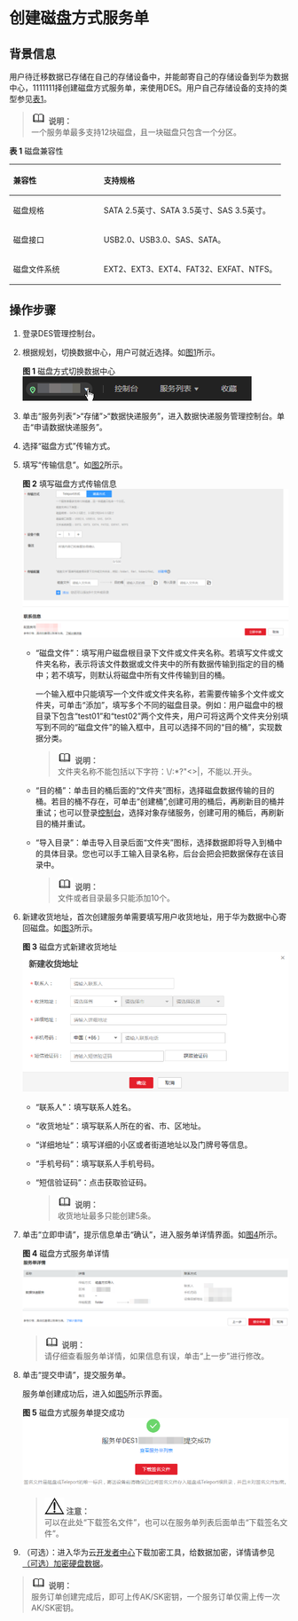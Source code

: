 # 创建磁盘方式服务单<a name="ZH-CN_TOPIC_0094556675"></a>

## 背景信息<a name="gen-id1.7.6.8.4.1"></a>

用户待迁移数据已存储在自己的存储设备中，并能邮寄自己的存储设备到华为数据中心，1111111择创建磁盘方式服务单，来使用DES。用户自己存储设备的支持的类型参见[表1](#d0e2003)。

>![](public_sys-resources/icon-note.gif) **说明：**   
>一个服务单最多支持12块磁盘，且一块磁盘只包含一个分区。  

**表 1**  磁盘兼容性

<a name="d0e2003"></a>
<table><thead align="left"><tr id="row59531373"><th class="cellrowborder" valign="top" width="33.33%" id="mcps1.2.3.1.1"><p id="p57311924"><a name="p57311924"></a><a name="p57311924"></a>兼容性</p>
</th>
<th class="cellrowborder" valign="top" width="66.67%" id="mcps1.2.3.1.2"><p id="p11754296"><a name="p11754296"></a><a name="p11754296"></a>支持规格</p>
</th>
</tr>
</thead>
<tbody><tr id="row12573920"><td class="cellrowborder" valign="top" width="33.33%" headers="mcps1.2.3.1.1 "><p id="p11854613"><a name="p11854613"></a><a name="p11854613"></a>磁盘规格</p>
</td>
<td class="cellrowborder" valign="top" width="66.67%" headers="mcps1.2.3.1.2 "><p id="p20699582"><a name="p20699582"></a><a name="p20699582"></a>SATA 2.5英寸、SATA 3.5英寸、SAS 3.5英寸。</p>
</td>
</tr>
<tr id="row52078514"><td class="cellrowborder" valign="top" width="33.33%" headers="mcps1.2.3.1.1 "><p id="p57610085"><a name="p57610085"></a><a name="p57610085"></a>磁盘接口</p>
</td>
<td class="cellrowborder" valign="top" width="66.67%" headers="mcps1.2.3.1.2 "><p id="p35905280"><a name="p35905280"></a><a name="p35905280"></a>USB2.0、USB3.0、SAS、SATA。</p>
</td>
</tr>
<tr id="row54712068"><td class="cellrowborder" valign="top" width="33.33%" headers="mcps1.2.3.1.1 "><p id="p2492560"><a name="p2492560"></a><a name="p2492560"></a>磁盘文件系统</p>
</td>
<td class="cellrowborder" valign="top" width="66.67%" headers="mcps1.2.3.1.2 "><p id="p570775"><a name="p570775"></a><a name="p570775"></a>EXT2、EXT3、EXT4、FAT32、EXFAT、NTFS。</p>
</td>
</tr>
</tbody>
</table>

## 操作步骤<a name="section1091715745514"></a>

1.  登录DES管理控制台。
2.  根据规划，切换数据中心，用户可就近选择。如[图1](#fig75102056829)所示。

    **图 1**  磁盘方式切换数据中心<a name="fig75102056829"></a>  
    ![](figures/磁盘方式切换数据中心.png "磁盘方式切换数据中心")

3.  单击“服务列表”\>“存储”\>“数据快递服务”，进入数据快递服务管理控制台。单击“申请数据快递服务”。
4.  选择“磁盘方式”传输方式。
5.  填写“传输信息”。如[图2](#fig109565610320)所示。

    **图 2**  填写磁盘方式传输信息<a name="fig109565610320"></a>  
    ![](figures/填写磁盘方式传输信息.png "填写磁盘方式传输信息")

    -   “磁盘文件”：填写用户磁盘根目录下文件或文件夹名称。若填写文件或文件夹名称，表示将该文件数据或文件夹中的所有数据传输到指定的目的桶中；若不填写，则默认将磁盘中所有文件传输到目的桶。

        一个输入框中只能填写一个文件或文件夹名称，若需要传输多个文件或文件夹，可单击“添加”，填写多个不同的磁盘目录。例如：用户磁盘中的根目录下包含“test01”和“test02”两个文件夹，用户可将这两个文件夹分别填写到不同的“磁盘文件”的输入框中，且可以选择不同的“目的桶”，实现数据分类。

        >![](public_sys-resources/icon-note.gif) **说明：**   
        >文件夹名称不能包括以下字符：\\/:\*?"<\>|，不能以.开头。  

    -   “目的桶”：单击目的桶后面的“文件夹”图标，选择磁盘数据传输的目的桶。若目的桶不存在，可单击“创建桶”,创建可用的桶后，再刷新目的桶并重试；也可以登录[控制台](https://console.huaweicloud.com)，选择对象存储服务，创建可用的桶后，再刷新目的桶并重试。
    -   “导入目录”：单击导入目录后面“文件夹”图标，选择数据即将导入到桶中的具体目录。您也可以手工输入目录名称，后台会把会把数据保存在该目录中。

        >![](public_sys-resources/icon-note.gif) **说明：**   
        >文件或者目录最多只能添加10个。  


6.  新建收货地址，首次创建服务单需要填写用户收货地址，用于华为数据中心寄回磁盘。如[图3](#fig19986201415315)所示。

    **图 3**  磁盘方式新建收货地址<a name="fig19986201415315"></a>  
    ![](figures/磁盘方式新建收货地址.png "磁盘方式新建收货地址")

    -   “联系人”：填写联系人姓名。
    -   “收货地址”：填写联系人所在的省、市、区地址。
    -   “详细地址”：填写详细的小区或者街道地址以及门牌号等信息。
    -   “手机号码”：填写联系人手机号码。
    -   “短信验证码”：点击获取验证码。

        >![](public_sys-resources/icon-note.gif) **说明：**   
        >收货地址最多只能创建5条。  


7.  单击“立即申请”，提示信息单击“确认”，进入服务单详情界面。如[图4](#fig351619241933)所示。

    **图 4**  磁盘方式服务单详情<a name="fig351619241933"></a>  
    ![](figures/磁盘方式服务单详情.png "磁盘方式服务单详情")

    >![](public_sys-resources/icon-note.gif) **说明：**   
    >请仔细查看服务单详情，如果信息有误，单击“上一步”进行修改。  

8.  单击“提交申请”，提交服务单。

    服务单创建成功后，进入如[图5](#fig24931621843)所示界面。

    **图 5**  磁盘方式服务单提交成功<a name="fig24931621843"></a>  
    ![](figures/磁盘方式服务单提交成功.png "磁盘方式服务单提交成功")

    >![](public_sys-resources/icon-notice.gif) **注意：**   
    >可以在此处“下载签名文件”，也可以在服务单列表后面单击“下载签名文件”。  

9.  （可选）：进入华为云[开发者中心](http://developer.huaweicloud.com/tools/des.html)下载加密工具，给数据加密，详情请参见[（可选）加密硬盘数据](https://support.huaweicloud.com/usermanual-des/zh-cn_topic_0047663837.html)。

>![](public_sys-resources/icon-note.gif) **说明：**   
>服务订单创建完成后，即可上传AK/SK密钥，一个服务订单仅需上传一次AK/SK密钥。  

